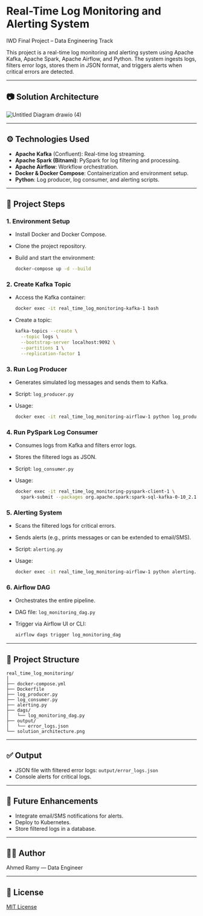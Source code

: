 # Real-Time Log Monitoring and Alerting System
IWD Final Project – Data Engineering Track

This project is a real-time log monitoring and alerting system using Apache Kafka, Apache Spark, Apache Airflow, and Python. The system ingests logs, filters error logs, stores them in JSON format, and triggers alerts when critical errors are detected.

---

## 📷 Solution Architecture

![Untitled Diagram drawio (4)](https://github.com/user-attachments/assets/14d160c6-37f3-48f7-a2f2-cdd976553efb)


---

## ⚙️ Technologies Used

* **Apache Kafka** (Confluent): Real-time log streaming.
* **Apache Spark (Bitnami)**: PySpark for log filtering and processing.
* **Apache Airflow**: Workflow orchestration.
* **Docker & Docker Compose**: Containerization and environment setup.
* **Python**: Log producer, log consumer, and alerting scripts.

---

## 🚀 Project Steps

### 1. Environment Setup

* Install Docker and Docker Compose.
* Clone the project repository.
* Build and start the environment:

  ```bash
  docker-compose up -d --build
  ```

### 2. Create Kafka Topic

* Access the Kafka container:

  ```bash
  docker exec -it real_time_log_monitoring-kafka-1 bash
  ```
* Create a topic:

  ```bash
  kafka-topics --create \
    --topic logs \
    --bootstrap-server localhost:9092 \
    --partitions 1 \
    --replication-factor 1
  ```

### 3. Run Log Producer

* Generates simulated log messages and sends them to Kafka.
* Script: `log_producer.py`
* Usage:

  ```bash
  docker exec -it real_time_log_monitoring-airflow-1 python log_producer.py
  ```

### 4. Run PySpark Log Consumer

* Consumes logs from Kafka and filters error logs.
* Stores the filtered logs as JSON.
* Script: `log_consumer.py`
* Usage:

  ```bash
  docker exec -it real_time_log_monitoring-pyspark-client-1 \
    spark-submit --packages org.apache.spark:spark-sql-kafka-0-10_2.12:3.2.0 log_consumer.py
  ```

### 5. Alerting System

* Scans the filtered logs for critical errors.
* Sends alerts (e.g., prints messages or can be extended to email/SMS).
* Script: `alerting.py`
* Usage:

  ```bash
  docker exec -it real_time_log_monitoring-airflow-1 python alerting.py
  ```

### 6. Airflow DAG

* Orchestrates the entire pipeline.
* DAG file: `log_monitoring_dag.py`
* Trigger via Airflow UI or CLI:

  ```bash
  airflow dags trigger log_monitoring_dag
  ```

---

## 📁 Project Structure

```
real_time_log_monitoring/
│
├── docker-compose.yml
├── Dockerfile
├── log_producer.py
├── log_consumer.py
├── alerting.py
├── dags/
│   └── log_monitoring_dag.py
├── output/
│   └── error_logs.json
└── solution_architecture.png
```

---

## ✅ Output

* JSON file with filtered error logs: `output/error_logs.json`
* Console alerts for critical logs.

---

## 🔄 Future Enhancements

* Integrate email/SMS notifications for alerts.
* Deploy to Kubernetes.
* Store filtered logs in a database.

---

## 🧑‍💻 Author

Ahmed Ramy — Data Engineer

---

## 📄 License

[MIT License](./LICENSE)
